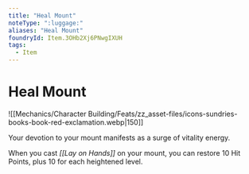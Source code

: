 ```yaml
---
title: "Heal Mount"
noteType: ":luggage:"
aliases: "Heal Mount"
foundryId: Item.3OHb2Xj6PNwgIXUH
tags:
  - Item
---
```


# Heal Mount
![[Mechanics/Character Building/Feats/zz_asset-files/icons-sundries-books-book-red-exclamation.webp|150]]

Your devotion to your mount manifests as a surge of vitality energy.

When you cast _[[Lay on Hands]]_ on your mount, you can restore 10 Hit Points, plus 10 for each heightened level.
